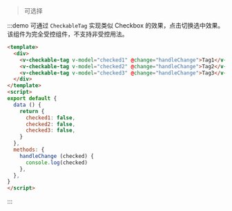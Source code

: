 > 可选择

:::demo 可通过 `CheckableTag` 实现类似 Checkbox 的效果，点击切换选中效果。该组件为完全受控组件，不支持非受控用法。

```html
<template>
  <div>
    <v-checkable-tag v-model="checked1" @change="handleChange">Tag1</v-checkable-tag>
    <v-checkable-tag v-model="checked2" @change="handleChange">Tag2</v-checkable-tag>
    <v-checkable-tag v-model="checked3" @change="handleChange">Tag3</v-checkable-tag>
  </div>
</template>
<script>
export default {
  data () {
    return {
      checked1: false,
      checked2: false,
      checked3: false,
    }
  },
  methods: {
    handleChange (checked) {
      console.log(checked)
    },
  },
}
</script>
```
:::
